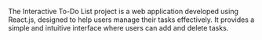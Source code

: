 The Interactive To-Do List project is a web application developed using React.js, designed to help users manage their tasks effectively. It provides a simple and intuitive interface where users can add and delete tasks.
